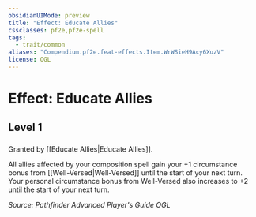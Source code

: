 ```yaml
---
obsidianUIMode: preview
title: "Effect: Educate Allies"
cssclasses: pf2e,pf2e-spell
tags:
  - trait/common
aliases: "Compendium.pf2e.feat-effects.Item.WrWSieH9Acy6XuzV"
license: OGL
---
```

# Effect: Educate Allies
## Level 1
### 






Granted by [[Educate Allies|Educate Allies]].

All allies affected by your composition spell gain your +1 circumstance bonus from [[Well-Versed|Well-Versed]] until the start of your next turn. Your personal circumstance bonus from Well-Versed also increases to +2 until the start of your next turn.

*Source: Pathfinder Advanced Player's Guide*
*OGL*